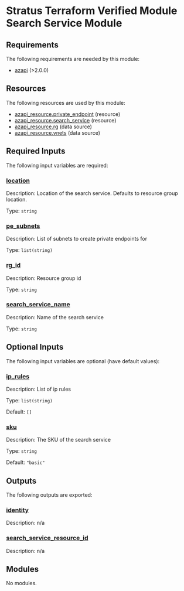 <!-- BEGIN_TF_DOCS -->
# Stratus Terraform Verified Module Search Service Module

<!-- markdownlint-disable MD033 -->
## Requirements

The following requirements are needed by this module:

- <a name="requirement_azapi"></a> [azapi](#requirement\_azapi) (>2.0.0)

## Resources

The following resources are used by this module:

- [azapi_resource.private_endpoint](https://registry.terraform.io/providers/Azure/azapi/latest/docs/resources/resource) (resource)
- [azapi_resource.search_service](https://registry.terraform.io/providers/Azure/azapi/latest/docs/resources/resource) (resource)
- [azapi_resource.rg](https://registry.terraform.io/providers/Azure/azapi/latest/docs/data-sources/resource) (data source)
- [azapi_resource.vnets](https://registry.terraform.io/providers/Azure/azapi/latest/docs/data-sources/resource) (data source)

<!-- markdownlint-disable MD013 -->
## Required Inputs

The following input variables are required:

### <a name="input_location"></a> [location](#input\_location)

Description: Location of the search service. Defaults to resource group location.

Type: `string`

### <a name="input_pe_subnets"></a> [pe\_subnets](#input\_pe\_subnets)

Description: List of subnets to create private endpoints for

Type: `list(string)`

### <a name="input_rg_id"></a> [rg\_id](#input\_rg\_id)

Description: Resource group id

Type: `string`

### <a name="input_search_service_name"></a> [search\_service\_name](#input\_search\_service\_name)

Description: Name of the search service

Type: `string`

## Optional Inputs

The following input variables are optional (have default values):

### <a name="input_ip_rules"></a> [ip\_rules](#input\_ip\_rules)

Description: List of ip rules

Type: `list(string)`

Default: `[]`

### <a name="input_sku"></a> [sku](#input\_sku)

Description: The SKU of the search service

Type: `string`

Default: `"basic"`

## Outputs

The following outputs are exported:

### <a name="output_identity"></a> [identity](#output\_identity)

Description: n/a

### <a name="output_search_service_resource_id"></a> [search\_service\_resource\_id](#output\_search\_service\_resource\_id)

Description: n/a

## Modules

No modules.

<!-- markdownlint-disable-next-line MD041 -->
<!-- END_TF_DOCS -->